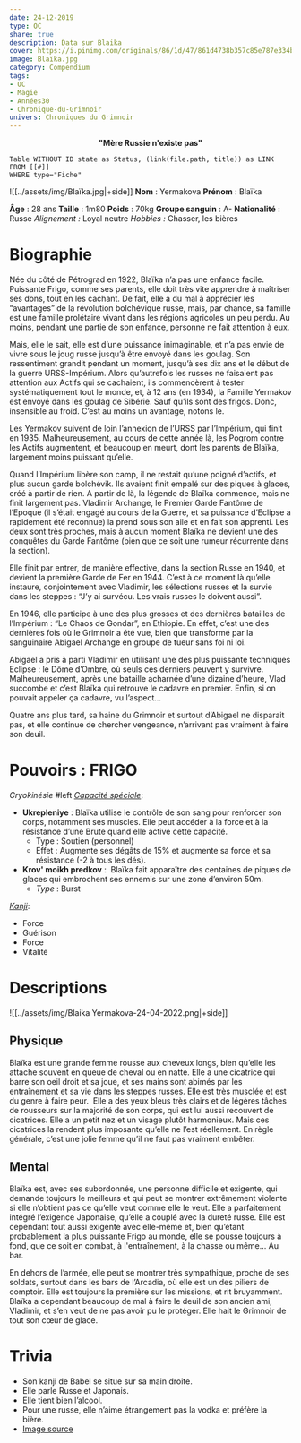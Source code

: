 ```yaml
---
date: 24-12-2019
type: OC
share: true
description: Data sur Blaika
cover: https://i.pinimg.com/originals/86/1d/47/861d4738b357c85e787e334bdc840002.jpg
image: Blaïka.jpg
category: Compendium
tags:
- OC
- Magie
- Années30
- Chronique-du-Grimnoir
univers: Chroniques du Grimnoir
---
```

<b style="text-align:center;display:block;">"Mère Russie n'existe pas"</b>
```dataview
Table WITHOUT ID state as Status, (link(file.path, title)) as LINK 
FROM [[#]]
WHERE type="Fiche"
```
![[../assets/img/Blaïka.jpg|+side]]
**Nom** : Yermakova
**Prénom** : Blaïka

**Âge** : 28 ans
**Taille** : 1m80
**Poids** : 70kg
**Groupe sanguin** : A-
**Nationalité** : Russe
*Alignement :* Loyal neutre 
*Hobbies :* Chasser, les bières


# Biographie

Née du côté de Pétrograd en 1922, Blaïka n’a pas une enfance facile. Puissante Frigo, comme ses parents, elle doit très vite apprendre à maîtriser ses dons, tout en les cachant. De fait, elle a du mal à apprécier les “avantages” de la révolution bolchévique russe, mais, par chance, sa famille est une famille prolétaire vivant dans les régions agricoles un peu perdu. Au moins, pendant une partie de son enfance, personne ne fait attention à eux.

Mais, elle le sait, elle est d’une puissance inimaginable, et n’a pas envie de vivre sous le joug russe jusqu’à être envoyé dans les goulag. 
Son ressentiment grandit pendant un moment, jusqu’à ses dix ans et le début de la guerre URSS-Impérium. Alors qu’autrefois les russes ne faisaient pas attention aux Actifs qui se cachaient, ils commencèrent à tester systématiquement tout le monde, et, à 12 ans (en 1934), la Famille Yermakov est envoyé dans les goulag de Sibérie.
Sauf qu’ils sont des frigos.
Donc, insensible au froid.
C’est au moins un avantage, notons le. 

Les Yermakov suivent de loin l’annexion de l’URSS par l’Impérium, qui finit en 1935. Malheureusement, au cours de cette année là, les Pogrom contre les Actifs augmentent, et beaucoup en meurt, dont les parents de Blaïka, largement moins puissant qu’elle.

Quand l’Impérium libère son camp, il ne restait qu’une poigné d’actifs, et plus aucun garde bolchévik. Ils avaient finit empalé sur des piques à glaces, créé à partir de rien. 
A partir de là, la légende de Blaïka commence, mais ne finit largement pas. 
Vladimir Archange, le Premier Garde Fantôme de l’Epoque (il s’était engagé au cours de la Guerre, et sa puissance d’Eclipse a rapidement été reconnue) la prend sous son aile et en fait son apprenti. Les deux sont très proches, mais à aucun moment Blaïka ne devient une des conquêtes du Garde Fantôme (bien que ce soit une rumeur récurrente dans la section). 

Elle finit par entrer, de manière effective, dans la section Russe en 1940, et devient la première Garde de Fer en 1944. C’est à ce moment là qu’elle instaure, conjointement avec Vladimir, les sélections russes et la survie dans les steppes : “J’y ai survécu. Les vrais russes le doivent aussi”. 

En 1946, elle participe à une des plus grosses et des dernières batailles de l’Impérium : “Le Chaos de Gondar”, en Ethiopie. En effet, c’est une des dernières fois où le Grimnoir a été vue, bien que transformé par la sanguinaire Abigael Archange en groupe de tueur sans foi ni loi. 

Abigael a pris à parti Vladimir en utilisant une des plus puissante techniques Eclipse : le Dôme d’Ombre, où seuls ces derniers peuvent y survivre. Malheureusement, après une bataille acharnée d’une dizaine d’heure, Vlad succombe et c’est Blaïka qui retrouve le cadavre en premier. Enfin, si on pouvait appeler ça cadavre, vu l’aspect…

Quatre ans plus tard, sa haine du Grimnoir et surtout d’Abigael ne disparait pas, et elle continue de chercher vengeance, n’arrivant pas vraiment à faire son deuil. 

# Pouvoirs : FRIGO
*Cryokinésie* #left 
<u style="font-style:italic;">Capacité spéciale</u>:
- **Ukrepleniye** : Blaïka utilise le contrôle de son sang pour renforcer son corps, notamment ses muscles. Elle peut accéder à la force et à la résistance d’une Brute quand elle active cette capacité. 
	- Type : Soutien (personnel)
	- Effet : Augmente ses dégâts de 15% et augmente sa force et sa résistance (-2 à tous les dés).
- **Krov' moikh predkov** :  Blaïka fait apparaître des centaines de piques de glaces qui embrochent ses ennemis sur une zone d’environ 50m.
	- *Type* : Burst

<u style="font-style:italic;">Kanji</u>: 
-   Force
-   Guérison
-   Force
-   Vitalité

# Descriptions
![[../assets/img/Blaika Yermakova-24-04-2022.png|+side]]
## Physique
Blaïka est une grande femme rousse aux cheveux longs, bien qu’elle les attache souvent en queue de cheval ou en natte. Elle a une cicatrice qui barre son oeil droit et sa joue, et ses mains sont abimés par les entraînement et sa vie dans les steppes russes. Elle est très musclée et est du genre à faire peur.  Elle a des yeux bleus très clairs et de légères tâches de rousseurs sur la majorité de son corps, qui est lui aussi recouvert de cicatrices. Elle a un petit nez et un visage plutôt harmonieux. Mais ces cicatrices la rendent plus imposante qu’elle ne l’est réellement. En règle générale, c’est une jolie femme qu’il ne faut pas vraiment embêter.

## Mental
Blaïka est, avec ses subordonnée, une personne difficile et exigente, qui demande toujours le meilleurs et qui peut se montrer extrêmement violente si elle n’obtient pas ce qu’elle veut comme elle le veut. Elle a parfaitement intégré l’exigence Japonaise, qu’elle a couplé avec la dureté russe. Elle est cependant tout aussi exigente avec elle-même et, bien qu’étant probablement la plus puissante Frigo au monde, elle se pousse toujours à fond, que ce soit en combat, à l'entraînement, à la chasse ou même… Au bar. 

En dehors de l’armée, elle peut se montrer très sympathique, proche de ses soldats, surtout dans les bars de l’Arcadia, où elle est un des piliers de comptoir. Elle est toujours la première sur les missions, et rit bruyamment. Blaïka a cependant beaucoup de mal à faire le deuil de son ancien ami, Vladimir, et s’en veut de ne pas avoir pu le protéger. Elle hait le Grimnoir de tout son cœur de glace.

# Trivia
-   Son kanji de Babel se situe sur sa main droite.
-   Elle parle Russe et Japonais.
-   Elle tient bien l’alcool.
-   Pour une russe, elle n’aime étrangement pas la vodka et préfère la bière. 
-   [Image source](http://fav.me/da32hn6)

